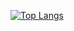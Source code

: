 
[![Top Langs](https://github-readme-stats.vercel.app/api/top-langs/?username=VenziVi&layout=compact)](https://github.com/VenziVi/github-readme-stats)

<!--START_SECTION:waka-->

<!--END_SECTION:waka-->

<!--<img src="https://wakatime.com/share/@VenziVi/faa7c9ef-ac7b-43ad-93cf-c8de83a1a0d5.svg" height=400>

<img src="https://wakatime.com/share/@VenziVi/abfc7fc2-0b60-4362-937c-5c3f28ae92fb.svg" height=400>-->
